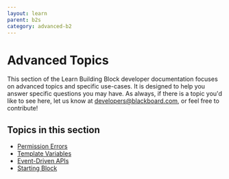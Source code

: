 ```yaml
---
layout: learn
parent: b2s
category: advanced-b2
---
```


# Advanced Topics

This section of the Learn Building Block developer documentation focuses on advanced topics and specific use-cases. It is designed to help you answer specific questions you may have. As always, if there is a topic you'd like to see here, let us know at developers@blackboard.com, or feel free to contribute!

## Topics in this section

* [Permission Errors](Building%20Blocks%20and%20Java%20Permissions.html)
* [Template Variables](Dynamic%20Rendering%20with%20Template%20Variables.html)
* [Event-Driven APIs](Event%20Driven%20API.html)
* [Starting Block](Starter%20Building%20Block%20Readme.html)